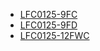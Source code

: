 * [LFC0125-9FC](lfc0125-9fc/LFC0125-9FC.md)
* [LFC0125-9FD](lfc0125-9fd/LFC0125-9FD.md)
* [LFC0125-12FWC](lfc0125-12fwc/LFC0125-12FWC.md)
